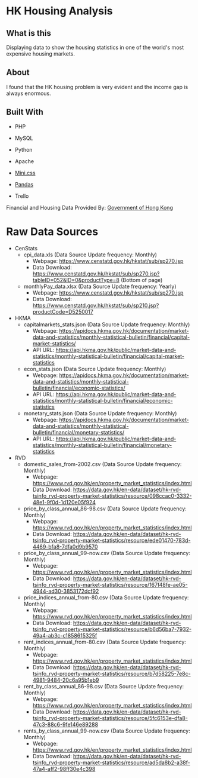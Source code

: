 # HK Housing Analysis

## What is this
Displaying data to show the housing statistics in one of the world's most expensive housing markets.

## About
I found that the HK housing problem is very evident and the income gap is always enormous.

## Built With
- PHP
- MySQL
- Python
- Apache
- [Mini.css](https://minicss.org/)
- [Pandas](https://pandas.pydata.org/)

- Trello



Financial and Housing Data Provided By: [Government of Hong Kong](https://data.gov.hk/en/)

# Raw Data Sources
- CenStats
    - cpi_data.xls (Data Source Update frequency: Monthly)
        - Webpage: https://www.censtatd.gov.hk/hkstat/sub/sp270.jsp
        - Data Download: https://www.censtatd.gov.hk/hkstat/sub/sp270.jsp?tableID=052&ID=0&productType=8 (Bottom of page)
    - monthlyPay_data.xlsx (Data Source Update frequency: Yearly)
        - Webpage: https://www.censtatd.gov.hk/hkstat/sub/sp270.jsp
        - Data Download: https://www.censtatd.gov.hk/hkstat/sub/sp210.jsp?productCode=D5250017
- HKMA
    - capitalmarkets_stats.json (Data Source Update frequency: Monthly)
        - Webpage: https://apidocs.hkma.gov.hk/documentation/market-data-and-statistics/monthly-statistical-bulletin/financial/capital-market-statistics/
        - API URL: https://api.hkma.gov.hk/public/market-data-and-statistics/monthly-statistical-bulletin/financial/capital-market-statistics
    - econ_stats.json (Data Source Update frequency: Monthly)
        - Webpage: https://apidocs.hkma.gov.hk/documentation/market-data-and-statistics/monthly-statistical-bulletin/financial/economic-statistics/
        - API URL: https://api.hkma.gov.hk/public/market-data-and-statistics/monthly-statistical-bulletin/financial/economic-statistics
    - monetary_stats.json (Data Source Update frequency: Monthly)
        - Webpage: https://apidocs.hkma.gov.hk/documentation/market-data-and-statistics/monthly-statistical-bulletin/financial/monetary-statistics/
        - API URL: https://api.hkma.gov.hk/public/market-data-and-statistics/monthly-statistical-bulletin/financial/monetary-statistics
- RVD
    - domestic_sales_from-2002.csv (Data Source Update frequency: Monthly)
        - Webpage: https://www.rvd.gov.hk/en/property_market_statistics/index.html
        - Data Download: https://data.gov.hk/en-data/dataset/hk-rvd-tsinfo_rvd-property-market-statistics/resource/098ccac0-3332-48e1-9f0d-1d120e05f924
    - price_by_class_annual_86-98.csv (Data Source Update frequency: Monthly)
        - Webpage: https://www.rvd.gov.hk/en/property_market_statistics/index.html
        - Data Download: https://data.gov.hk/en-data/dataset/hk-rvd-tsinfo_rvd-property-market-statistics/resource/ede01470-783d-4469-bfa8-7dfa0d9b9570
    - price_by_class_annual_99-now.csv (Data Source Update frequency: Monthly)
        - Webpage: https://www.rvd.gov.hk/en/property_market_statistics/index.html
        - Data Download: https://data.gov.hk/en-data/dataset/hk-rvd-tsinfo_rvd-property-market-statistics/resource/167f48fe-ae05-4944-ad30-3853172dcf92
    - price_indices_annual_from-80.csv (Data Source Update frequency: Monthly)
        - Webpage: https://www.rvd.gov.hk/en/property_market_statistics/index.html
        - Data Download: https://data.gov.hk/en-data/dataset/hk-rvd-tsinfo_rvd-property-market-statistics/resource/b6d56ba7-7932-49a4-ab3c-c1858615325f
    - rent_indices_annual_from-80.csv (Data Source Update frequency: Monthly)
        - Webpage: https://www.rvd.gov.hk/en/property_market_statistics/index.html
        - Data Download: https://data.gov.hk/en-data/dataset/hk-rvd-tsinfo_rvd-property-market-statistics/resource/b7d58225-7e8c-4981-9484-20c6a95b1eb9
    - rent_by_class_annual_86-98.csv (Data Source Update frequency: Monthly)
        - Webpage: https://www.rvd.gov.hk/en/property_market_statistics/index.html
        - Data Download: https://data.gov.hk/en-data/dataset/hk-rvd-tsinfo_rvd-property-market-statistics/resource/5fc6153e-dfa8-47c3-88c6-9fe146e89288
    - rents_by_class_annual_99-now.csv (Data Source Update frequency: Monthly)
        - Webpage: https://www.rvd.gov.hk/en/property_market_statistics/index.html
        - Data Download: https://data.gov.hk/en-data/dataset/hk-rvd-tsinfo_rvd-property-market-statistics/resource/ad5da8b2-a38f-47a4-aff2-98ff30e4c398
